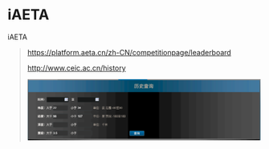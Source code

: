 # iAETA
iAETA

> https://platform.aeta.cn/zh-CN/competitionpage/leaderboard
>
> http://www.ceic.ac.cn/history
>
> ![img.png](data/lookup.png)
>
